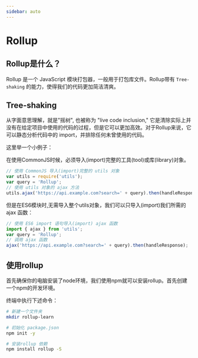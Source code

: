 ```yaml
---
sidebar: auto
---
```


# Rollup

## Rollup是什么？
Rollup 是一个 JavaScript 模块打包器，一般用于打包库文件。Rollup带有 `Tree-shaking` 的能力，使得我们的代码更加简洁清爽。

## Tree-shaking
从字面意思理解，就是"摇树", 也被称为 "live code inclusion," 它是清除实际上并没有在给定项目中使用的代码的过程，但是它可以更加高效。对于Rollup来说，它可以静态分析代码中的 import，并排除任何未曾使用的代码。

这里举一个小例子：

在使用CommonJS时候，必须导入(import)完整的工具(tool)或库(library)对象。
```js
// 使用 CommonJS 导入(import)完整的 utils 对象
var utils = require('utils');
var query = 'Rollup';
// 使用 utils 对象的 ajax 方法
utils.ajax('https://api.example.com?search=' + query).then(handleResponse);
```

但是在ES6模块时,无需导入整个utils对象，我们可以只导入(import)我们所需的 ajax 函数：
```js
// 使用 ES6 import 语句导入(import) ajax 函数
import { ajax } from 'utils';
var query = 'Rollup';
// 调用 ajax 函数
ajax('https://api.example.com?search=' + query).then(handleResponse);
```

## 使用rollup

首先确保你的电脑安装了node环境，我们使用npm就可以安装rollup。首先创建一个npm的开发环境。

终端中执行下述命令：
```bash
# 新建一个文件夹
mkdir rollup-learn

# 初始化 package.json
npm init -y

# 安装rollup 依赖
npm install rollup -S
```

